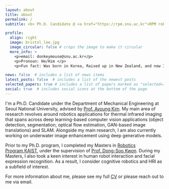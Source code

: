 ```yaml
---
layout: about
title: about
permalink: /
subtitle: <b> Ph.D. Candidate @ <a href="https://rpm.snu.ac.kr">RPM robotics Lab</a> at <a href="https://www.snu.ac.kr">SNU</a></b> 

profile:
  align: right
  image: bristol_lee.jpg
  image_circular: false # crops the image to make it circular
  more_info: >
    <p>email: donkeymouse@snu.ac.kr</p>
    <p>Pronoun: He/Him </p>
    <p>Fun fact: Was born in Korea, Raised up in New Zealand, and now I'm back again! </p>

news: false  # includes a list of news items
latest_posts: false  # includes a list of the newest posts
selected_papers: true # includes a list of papers marked as "selected={true}"
social: true  # includes social icons at the bottom of the page
---
```



I'm a Ph.D. Candidate under the Department of Mechanical Engineering at Seoul National University, advised by [Prof. Ayoung Kim](https://ayoungk.github.io/). My main area of research revolves around robotics applications for thermal infrared imaging that spans across deep learning-based computer vision applications (object detection, segmentation, optical flow estimation, GAN-based image translations) and SLAM. Alongside my main research, I am also currently working on underwater image enhancement using deep generative models. 

Prior to my Ph.D. program, I completed my Masters in [Robotics Program](https://robots.kaist.ac.kr/),[KAIST](https://www.kaist.ac.kr/), under the supervision of [Prof. Dong-Soo Kwon](https://scholar.google.com/citations?user=zDaw7hkAAAAJ&hl=ko). During my Masters, I also took a keen interest in human robot interaction and facial expression recognition. As a result, I consider cognitive robotics and HRI as a subfield of interest. 

For more information about me, please see my full [CV](/cv/) or please reach out to me via email.
